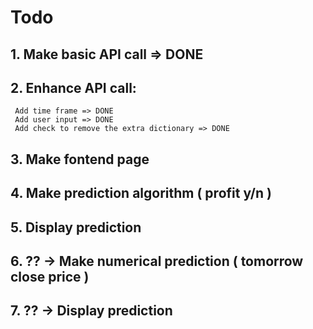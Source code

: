 # Todo

## 1. Make basic API call => DONE

## 2. Enhance API call:
     Add time frame => DONE
     Add user input => DONE
     Add check to remove the extra dictionary => DONE

## 3. Make fontend page

## 4. Make prediction algorithm ( profit y/n )

## 5. Display prediction

## 6. ?? -> Make numerical prediction ( tomorrow close price )

## 7. ?? -> Display prediction